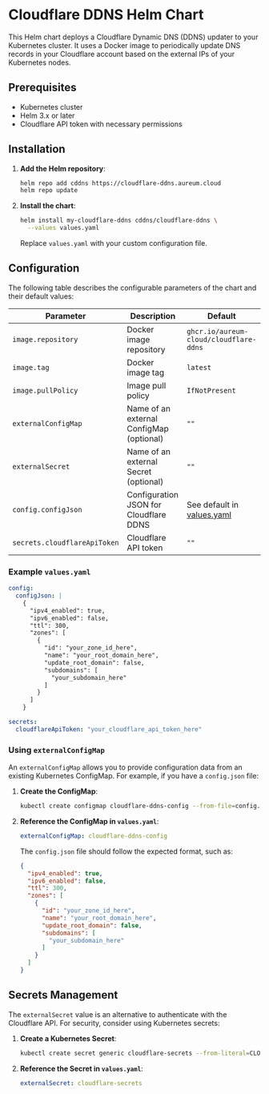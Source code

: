 # Cloudflare DDNS Helm Chart

This Helm chart deploys a Cloudflare Dynamic DNS (DDNS) updater to your Kubernetes cluster. It uses a Docker image to periodically update DNS records in your Cloudflare account based on the external IPs of your Kubernetes nodes.

## Prerequisites

- Kubernetes cluster
- Helm 3.x or later
- Cloudflare API token with necessary permissions

## Installation

1. **Add the Helm repository**:
   ```bash
   helm repo add cddns https://cloudflare-ddns.aureum.cloud
   helm repo update
   ```

2. **Install the chart**:
   ```bash
   helm install my-cloudflare-ddns cddns/cloudflare-ddns \
     --values values.yaml
   ```

   Replace `values.yaml` with your custom configuration file.

## Configuration

The following table describes the configurable parameters of the chart and their default values:

| Parameter                        | Description                                   | Default                                             |
|----------------------------------|-----------------------------------------------|-----------------------------------------------------|
| `image.repository`               | Docker image repository                       | `ghcr.io/aureum-cloud/cloudflare-ddns`             |
| `image.tag`                      | Docker image tag                              | `latest`                                            |
| `image.pullPolicy`               | Image pull policy                             | `IfNotPresent`                                      |
| `externalConfigMap`              | Name of an external ConfigMap (optional)      | `""`                                                |
| `externalSecret`                 | Name of an external Secret (optional)         | `""`                                                |
| `config.configJson`              | Configuration JSON for Cloudflare DDNS        | See default in [values.yaml](#default-values)       |
| `secrets.cloudflareApiToken`     | Cloudflare API token                          | `""`                                                |

### Example `values.yaml`

```yaml
config:
  configJson: |
    {
      "ipv4_enabled": true,
      "ipv6_enabled": false,
      "ttl": 300,
      "zones": [
        {
          "id": "your_zone_id_here",
          "name": "your_root_domain_here",
          "update_root_domain": false,
          "subdomains": [
            "your_subdomain_here"
          ]
        }
      ]
    }

secrets:
  cloudflareApiToken: "your_cloudflare_api_token_here"
```

### Using `externalConfigMap`

An `externalConfigMap` allows you to provide configuration data from an existing Kubernetes ConfigMap. For example, if you have a `config.json` file:

1. **Create the ConfigMap**:
   ```bash
   kubectl create configmap cloudflare-ddns-config --from-file=config.json
   ```

2. **Reference the ConfigMap in `values.yaml`**:
   ```yaml
   externalConfigMap: cloudflare-ddns-config
   ```

   The `config.json` file should follow the expected format, such as:
   ```json
   {
     "ipv4_enabled": true,
     "ipv6_enabled": false,
     "ttl": 300,
     "zones": [
       {
         "id": "your_zone_id_here",
         "name": "your_root_domain_here",
         "update_root_domain": false,
         "subdomains": [
           "your_subdomain_here"
         ]
       }
     ]
   }
   ```

## Secrets Management

The `externalSecret` value is an alternative to authenticate with the Cloudflare API. For security, consider using Kubernetes secrets:

1. **Create a Kubernetes Secret**:
   ```bash
   kubectl create secret generic cloudflare-secrets --from-literal=CLOUDFLARE_API_TOKEN=<your-cloudflare-api-token>
   ```

2. **Reference the Secret in `values.yaml`**:
   ```yaml
   externalSecret: cloudflare-secrets
   ```